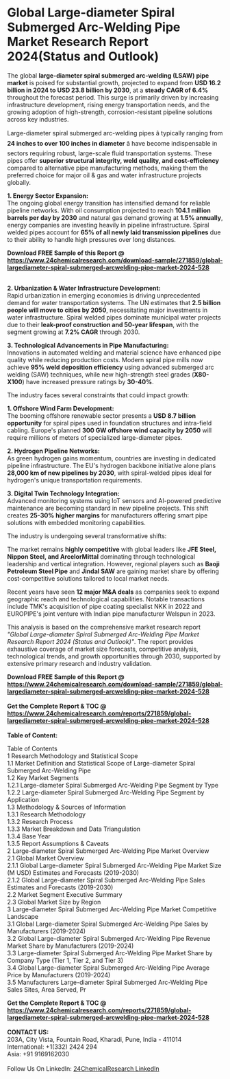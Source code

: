 <h1>Global Large-diameter Spiral Submerged Arc-Welding Pipe Market Research Report 2024(Status and Outlook)</h1><p>The global <strong>large-diameter spiral submerged arc-welding (LSAW) pipe market</strong> is poised for substantial growth, projected to expand from <strong>USD 16.2 billion in 2024 to USD 23.8 billion by 2030</strong>, at a <strong>steady CAGR of 6.4%</strong> throughout the forecast period. This surge is primarily driven by increasing infrastructure development, rising energy transportation needs, and the growing adoption of high-strength, corrosion-resistant pipeline solutions across key industries.</p><p>Large-diameter spiral submerged arc-welding pipes â typically ranging from <strong>24 inches to over 100 inches in diameter</strong> â have become indispensable in sectors requiring robust, large-scale fluid transportation systems. These pipes offer <strong>superior structural integrity, weld quality, and cost-efficiency</strong> compared to alternative pipe manufacturing methods, making them the preferred choice for major oil &amp; gas and water infrastructure projects globally.</p><p><strong>1. Energy Sector Expansion:</strong><br>
The ongoing global energy transition has intensified demand for reliable pipeline networks. With oil consumption projected to reach <strong>104.1 million barrels per day by 2030</strong> and natural gas demand growing at <strong>1.5% annually</strong>, energy companies are investing heavily in pipeline infrastructure. Spiral welded pipes account for <strong>65% of all newly laid transmission pipelines</strong> due to their ability to handle high pressures over long distances.</p><div><b>Download FREE Sample of this Report @ 
            <a href="https://www.24chemicalresearch.com/download-sample/271859/global-largediameter-spiral-submerged-arcwelding-pipe-market-2024-528">
            https://www.24chemicalresearch.com/download-sample/271859/global-largediameter-spiral-submerged-arcwelding-pipe-market-2024-528</a></b></div><br><p><strong>2. Urbanization &amp; Water Infrastructure Development:</strong><br>
Rapid urbanization in emerging economies is driving unprecedented demand for water transportation systems. The UN estimates that <strong>2.5 billion people will move to cities by 2050</strong>, necessitating major investments in water infrastructure. Spiral welded pipes dominate municipal water projects due to their <strong>leak-proof construction and 50-year lifespan</strong>, with the segment growing at <strong>7.2% CAGR</strong> through 2030.</p><p><strong>3. Technological Advancements in Pipe Manufacturing:</strong><br>
Innovations in automated welding and material science have enhanced pipe quality while reducing production costs. Modern spiral pipe mills now achieve <strong>95% weld deposition efficiency</strong> using advanced submerged arc welding (SAW) techniques, while new high-strength steel grades (<strong>X80-X100</strong>) have increased pressure ratings by <strong>30-40%</strong>.</p><p>The industry faces several constraints that could impact growth:</p><p><strong>1. Offshore Wind Farm Development:</strong><br>
The booming offshore renewable sector presents a <strong>USD 8.7 billion opportunity</strong> for spiral pipes used in foundation structures and intra-field cabling. Europe's planned <strong>300 GW offshore wind capacity by 2050</strong> will require millions of meters of specialized large-diameter pipes.</p><p><strong>2. Hydrogen Pipeline Networks:</strong><br>
As green hydrogen gains momentum, countries are investing in dedicated pipeline infrastructure. The EU's hydrogen backbone initiative alone plans <strong>28,000 km of new pipelines by 2030</strong>, with spiral-welded pipes ideal for hydrogen's unique transportation requirements.</p><p><strong>3. Digital Twin Technology Integration:</strong><br>
Advanced monitoring systems using IoT sensors and AI-powered predictive maintenance are becoming standard in new pipeline projects. This shift creates <strong>25-30% higher margins</strong> for manufacturers offering smart pipe solutions with embedded monitoring capabilities.</p><p>The industry is undergoing several transformative shifts:</p><p>The market remains <strong>highly competitive</strong> with global leaders like <strong>JFE Steel, Nippon Steel, and ArcelorMittal</strong> dominating through technological leadership and vertical integration. However, regional players such as <strong>Baoji Petroleum Steel Pipe</strong> and <strong>Jindal SAW</strong> are gaining market share by offering cost-competitive solutions tailored to local market needs.</p><p>Recent years have seen <strong>12 major M&amp;A deals</strong> as companies seek to expand geographic reach and technological capabilities. Notable transactions include TMK's acquisition of pipe coating specialist NKK in 2022 and EUROPIPE's joint venture with Indian pipe manufacturer Welspun in 2023.</p><p>This analysis is based on the comprehensive market research report <em>"Global Large-diameter Spiral Submerged Arc-Welding Pipe Market Research Report 2024 (Status and Outlook)"</em>. The report provides exhaustive coverage of market size forecasts, competitive analysis, technological trends, and growth opportunities through 2030, supported by extensive primary research and industry validation.</p><div><b>Download FREE Sample of this Report @ 
            <a href="https://www.24chemicalresearch.com/download-sample/271859/global-largediameter-spiral-submerged-arcwelding-pipe-market-2024-528">
            https://www.24chemicalresearch.com/download-sample/271859/global-largediameter-spiral-submerged-arcwelding-pipe-market-2024-528</a></b></div><br><div><b>Get the Complete Report & TOC @ 
            <a href="https://www.24chemicalresearch.com/reports/271859/global-largediameter-spiral-submerged-arcwelding-pipe-market-2024-528">
            https://www.24chemicalresearch.com/reports/271859/global-largediameter-spiral-submerged-arcwelding-pipe-market-2024-528</a></b></div><br>
            <b>Table of Content:</b><p>Table of Contents<br />
1 Research Methodology and Statistical Scope<br />
1.1 Market Definition and Statistical Scope of Large-diameter Spiral Submerged Arc-Welding Pipe<br />
1.2 Key Market Segments<br />
1.2.1 Large-diameter Spiral Submerged Arc-Welding Pipe Segment by Type<br />
1.2.2 Large-diameter Spiral Submerged Arc-Welding Pipe Segment by Application<br />
1.3 Methodology & Sources of Information<br />
1.3.1 Research Methodology<br />
1.3.2 Research Process<br />
1.3.3 Market Breakdown and Data Triangulation<br />
1.3.4 Base Year<br />
1.3.5 Report Assumptions & Caveats<br />
2 Large-diameter Spiral Submerged Arc-Welding Pipe Market Overview<br />
2.1 Global Market Overview<br />
2.1.1 Global Large-diameter Spiral Submerged Arc-Welding Pipe Market Size (M USD) Estimates and Forecasts (2019-2030)<br />
2.1.2 Global Large-diameter Spiral Submerged Arc-Welding Pipe Sales Estimates and Forecasts (2019-2030)<br />
2.2 Market Segment Executive Summary<br />
2.3 Global Market Size by Region<br />
3 Large-diameter Spiral Submerged Arc-Welding Pipe Market Competitive Landscape<br />
3.1 Global Large-diameter Spiral Submerged Arc-Welding Pipe Sales by Manufacturers (2019-2024)<br />
3.2 Global Large-diameter Spiral Submerged Arc-Welding Pipe Revenue Market Share by Manufacturers (2019-2024)<br />
3.3 Large-diameter Spiral Submerged Arc-Welding Pipe Market Share by Company Type (Tier 1, Tier 2, and Tier 3)<br />
3.4 Global Large-diameter Spiral Submerged Arc-Welding Pipe Average Price by Manufacturers (2019-2024)<br />
3.5 Manufacturers Large-diameter Spiral Submerged Arc-Welding Pipe Sales Sites, Area Served, Pr</p><div><b>Get the Complete Report & TOC @ 
            <a href="https://www.24chemicalresearch.com/reports/271859/global-largediameter-spiral-submerged-arcwelding-pipe-market-2024-528">
            https://www.24chemicalresearch.com/reports/271859/global-largediameter-spiral-submerged-arcwelding-pipe-market-2024-528</a></b></div><br><b>CONTACT US:</b><br>
            203A, City Vista, Fountain Road, Kharadi, Pune, India - 411014<br>
            International: +1(332) 2424 294<br>
            Asia: +91 9169162030 <br><br>
            Follow Us On LinkedIn: <a href="https://www.linkedin.com/company/24chemicalresearch/">24ChemicalResearch LinkedIn</a>